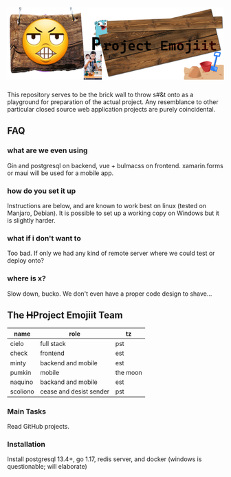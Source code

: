 # ![Logo](emojiit.png)

This repository serves to be the brick wall to throw s#&t onto as a playground for preparation of the actual project. Any resemblance to other particular closed source web application projects are purely coincidental.

## FAQ

### what are we even using

Gin and postgresql on backend, vue + bulmacss on frontend. xamarin.forms or maui will be used for a mobile app.

### how do you set it up

Instructions are below, and are known to work best on linux (tested on Manjaro, Debian). It is possible to set up a working copy on Windows but it is slightly harder.

### what if i don't want to

Too bad. If only we had any kind of remote server where we could test or deploy onto?

### where is x?

Slow down, bucko. We don't even have a proper code design to shave...

## The ~~H~~Project Emojiit Team
| name | role | tz |
|-|-|-|
| cielo | full stack | pst |
| check | frontend | est |
| minty | backend and mobile | est |
| pumkin | mobile | the moon |
| naquino | backand and mobile | est |
| scoliono | cease and desist sender | pst |

### Main Tasks

Read GitHub projects.

### Installation

Install postgresql 13.4+, go 1.17, redis server, and docker (windows is questionable; will elaborate)
